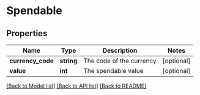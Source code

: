 # Spendable

## Properties
Name | Type | Description | Notes
------------ | ------------- | ------------- | -------------
**currency_code** | **string** | The code of the currency | [optional] 
**value** | **int** | The spendable value | [optional] 

[[Back to Model list]](../README.md#documentation-for-models) [[Back to API list]](../README.md#documentation-for-api-endpoints) [[Back to README]](../README.md)


